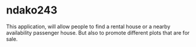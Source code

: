 # ndako243

This application, 
will allow people to find a rental house or a nearby availability passenger house. 
But also to promote different plots that are for sale.
